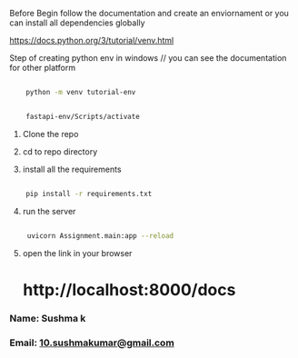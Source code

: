 Before Begin follow the documentation and create an enviornament or you can install all dependencies globally

https://docs.python.org/3/tutorial/venv.html

Step of creating python env in windows // you can see the documentation for other platform

```bash

    python -m venv tutorial-env
```

```bash

    fastapi-env/Scripts/activate

```

1. Clone the repo
2. cd to repo directory

3. install all the requirements

```bash

    pip install -r requirements.txt

 ```

4. run the server

   ```bash

    uvicorn Assignment.main:app --reload

   ```

5. open the link in your browser
   # http://localhost:8000/docs

### Name: Sushma k
### Email: 10.sushmakumar@gmail.com
